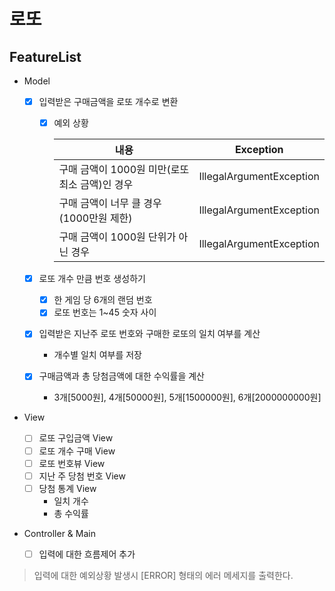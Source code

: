 # 로또

## FeatureList

- Model

    - [X] 입력받은 구매금액을 로또 개수로 변환
    
        * [X] 예외 상황
    
          |내용   |Exception|
          |---|---|
          | 구매 금액이 1000원 미만(로또 최소 금액)인 경우 |IllegalArgumentException|
          | 구매 금액이 너무 클 경우 (1000만원 제한) |IllegalArgumentException|
          | 구매 금액이 1000원 단위가 아닌 경우 |IllegalArgumentException|
        
    - [X] 로또 개수 만큼 번호 생성하기
        * [X] 한 게임 당 6개의 랜덤 번호
        * [X] 로또 번호는 1~45 숫자 사이
        
    - [X] 입력받은 지난주 로또 번호와 구매한 로또의 일치 여부를 계산
        * 개수별 일치 여부를 저장
    
    - [X] 구매금액과 총 당첨금액에 대한 수익률을 계산
        * 3개[5000원], 4개[50000원], 5개[1500000원], 6개[2000000000원]
        

- View
    - [ ] 로또 구입금액 View 
    - [ ] 로또 개수 구매 View
    - [ ] 로또 번호뷰 View
    - [ ] 지난 주 당첨 번호 View
    - [ ] 당첨 통계 View 
       - 일치 개수
       - 총 수익률
    

- Controller & Main
  
   - [ ] 입력에 대한 흐름제어 추가

> 입력에 대한 예외상황 발생시 [ERROR] 형태의 에러 메세지를 출력한다.
